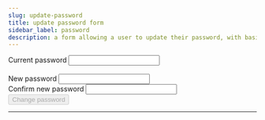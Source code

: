 ```yaml
---
slug: update-password
title: update password form
sidebar_label: password
description: a form allowing a user to update their password, with basic input validation - it will POST the input values on submit
---
```


<script src="/js/new-password-match.js" defer="defer"></script>

<div class="container margin-vert--xl">
  <div class="row">
    <div class="card col col--12 padding--md">
      <form
        action="/account"
        class="card__body"
        method="POST"
      >
        <div class="row margin-bottom--md">
          <label for="currentPassword" class="col col--3">Current password</label>
          <input
            autocapitalize="none"
            autocomplete="current-password"
            autocorrect="none"
            id="currentPassword"
            name="currentPassword"
            required
            spellcheck="false"
            type="password"
          />
        </div>
        <br/>
        <div class="row margin-bottom--md">
          <label for="newPassword" class="col col--3">New password</label>
          <input
            autocapitalize="none"
            autocomplete="new-password"
            autocorrect="none"
            id="newPassword"
            name="newPassword"
            required
            spellcheck="false"
            type="password"
          />
        </div>
        <div class="row margin-bottom--md">
          <label for="masterPasswordRetype" class="col col--3">Confirm new password</label>
          <input
            autocapitalize="none"
            autocomplete="new-password"
            autocorrect="none"
            id="newPasswordRetype"
            name="newPasswordRetype"
            required
            spellcheck="false"
            type="password"
          />
        </div>
        <div
          class="row margin-bottom--md"
          id="error-container"
          style="color: red; display: none;"
        >
          <div class="col">The passwords do not match</div>
        </div>
        <div class="row">
          <div class="col">
            <button type="submit" class="button button--primary" disabled>Change password</button>
          </div>
        </div>
      </form>
    </div>
  </div>
</div>
<hr/>
